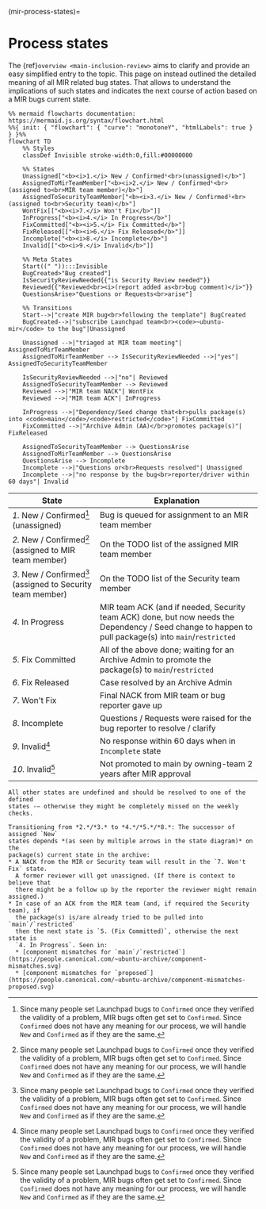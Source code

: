 (mir-process-states)=
# Process states

The {ref}`overview <main-inclusion-review>` aims to clarify and provide an easy
simplified entry to the topic. This page on instead outlined the detailed
meaning of all MIR related bug states. That allows to understand the
implications of such states and indicates the next course of action based on
a MIR bugs current state.

```{mermaid}
%% mermaid flowcharts documentation: https://mermaid.js.org/syntax/flowchart.html
%%{ init: { "flowchart": { "curve": "monotoneY", "htmlLabels": true } } }%%
flowchart TD
    %% Styles
    classDef Invisible stroke-width:0,fill:#00000000 

    %% States
    Unassigned["<b><i>1.</i> New / Confirmed¹<br>(unassigned)</b>"]
    AssignedToMirTeamMember["<b><i>2.</i> New / Confirmed¹<br>(assigned to<br>MIR team member)</b>"]
    AssignedToSecurityTeamMember["<b><i>3.</i> New / Confirmed¹<br>(assigned to<br>Security team)</b>"]
    WontFix[["<b><i>7.</i> Won't Fix</b>"]]
    InProgress["<b><i>4.</i> In Progress</b>"]
    FixCommitted["<b><i>5.</i> Fix Committed</b>"]
    FixReleased[["<b><i>6.</i> Fix Released</b>"]]
    Incomplete["<b><i>8.</i> Incomplete</b>"]
    Invalid[["<b><i>9.</i> Invalid</b>"]]

    %% Meta States
    Start((" ")):::Invisible
    BugCreated>"Bug created"]
    IsSecurityReviewNeeded{{"is Security Review needed"}}
    Reviewed{{"Reviewed<br><i>(report added as<br>bug comment)</i>"}}
    QuestionsArise>"Questions or Requests<br>arise"]
    
    %% Transitions
    Start-->|"create MIR bug<br>following the template"| BugCreated
    BugCreated-->|"subscribe Launchpad team<br><code>~ubuntu-mir</code> to the bug"|Unassigned

    Unassigned -->|"triaged at MIR team meeting"| AssignedToMirTeamMember
    AssignedToMirTeamMember --> IsSecurityReviewNeeded -->|"yes"| AssignedToSecurityTeamMember

    IsSecurityReviewNeeded -->|"no"| Reviewed
    AssignedToSecurityTeamMember --> Reviewed
    Reviewed -->|"MIR team NACK"| WontFix
    Reviewed -->|"MIR team ACK"| InProgress

    InProgress -->|"Dependency/Seed change that<br>pulls package(s) into <code>main</code>/<code>restricted</code>"| FixCommitted
    FixCommitted -->|"Archive Admin (AA)</br>promotes package(s)"| FixReleased

    AssignedToSecurityTeamMember --> QuestionsArise
    AssignedToMirTeamMember --> QuestionsArise
    QuestionsArise --> Incomplete
    Incomplete -->|"Questions or<br>Requests resolved"| Unassigned
    Incomplete -->|"no response by the bug<br>reporter/driver within 60 days"| Invalid
```

| State                                                       | Explanation |
|-------------------------------------------------------------|-------------|
| *1.* New / Confirmed[^1] (unassigned)                       | Bug is queued for assignment to an MIR team member |
| *2.* New / Confirmed[^1] (assigned to MIR team member)      | On the TODO list of the assigned MIR team member |
| *3.* New / Confirmed[^1] (assigned to Security team member) | On the TODO list of the Security team member |
| *4.* In Progress                                            | MIR team ACK (and if needed, Security team ACK) done, but now needs the Dependency / Seed change to happen to pull package(s) into `main`/`restricted` |
| *5.* Fix Committed                                          | All of the above done; waiting for an Archive Admin to promote the package(s) to `main`/`restricted` |
| *6.* Fix Released                                           | Case resolved by an Archive Admin |
| *7.* Won\'t Fix                                             | Final NACK from MIR team or bug reporter gave up |
| *8.* Incomplete                                             | Questions / Requests were raised for the bug reporter to resolve / clarify |
| *9.* Invalid[^1]                                            | No response within 60 days when in `Incomplete` state |
| *10.* Invalid[^1]                                           | Not promoted to main by owning-team 2 years after MIR approval |

[^1]: Since many people set Launchpad bugs to `Confirmed` once they verified 
     the validity of a problem, MIR bugs often get set to `Confirmed`. Since 
     `Confirmed` does not have any meaning for our process, we will handle
     `New` and `Confirmed` as if they are the same.


```{note}
All other states are undefined and should be resolved to one of the defined
states -– otherwise they might be completely missed on the weekly checks.
```

```{hint}
Transitioning from *2.*/*3.* to *4.*/*5.*/*8.*: The successor of assigned `New`
states depends *(as seen by multiple arrows in the state diagram)* on the
package(s) current state in the archive: 
* A NACK from the MIR or Security team will result in the `7. Won't Fix` state.
  A former reviewer will get unassigned. (If there is context to believe that 
  there might be a follow up by the reporter the reviewer might remain assigned.)
* In case of an ACK from the MIR team (and, if required the Security team), if 
  the package(s) is/are already tried to be pulled into `main`/`restricted` 
  then the next state is `5. (Fix Committed)`, otherwise the next state is 
  `4. In Progress`. Seen in:
  * [component mismatches for `main`/`restricted`](https://people.canonical.com/~ubuntu-archive/component-mismatches.svg) 
  * [component mismatches for `proposed`](https://people.canonical.com/~ubuntu-archive/component-mismatches-proposed.svg)
```

